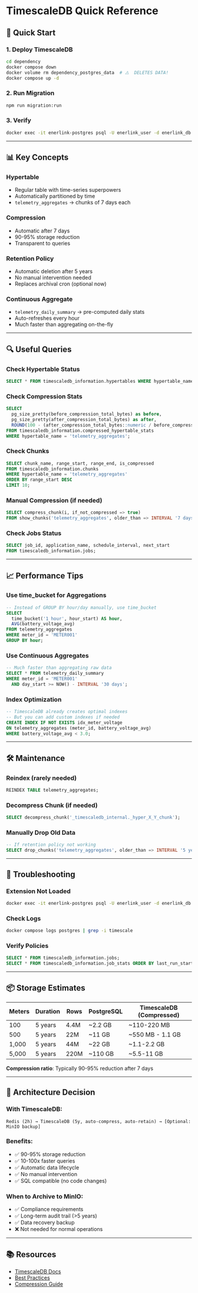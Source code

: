 # TimescaleDB Quick Reference

## 🚀 Quick Start

### 1. Deploy TimescaleDB

```bash
cd dependency
docker compose down
docker volume rm dependency_postgres_data  # ⚠️  DELETES DATA!
docker compose up -d
```

### 2. Run Migration

```bash
npm run migration:run
```

### 3. Verify

```bash
docker exec -it enerlink-postgres psql -U enerlink_user -d enerlink_db -c "SELECT extversion FROM pg_extension WHERE extname = 'timescaledb';"
```

---

## 📊 Key Concepts

### Hypertable

- Regular table with time-series superpowers
- Automatically partitioned by time
- `telemetry_aggregates` → chunks of 7 days each

### Compression

- Automatic after 7 days
- 90-95% storage reduction
- Transparent to queries

### Retention Policy

- Automatic deletion after 5 years
- No manual intervention needed
- Replaces archival cron (optional now)

### Continuous Aggregate

- `telemetry_daily_summary` → pre-computed daily stats
- Auto-refreshes every hour
- Much faster than aggregating on-the-fly

---

## 🔍 Useful Queries

### Check Hypertable Status

```sql
SELECT * FROM timescaledb_information.hypertables WHERE hypertable_name = 'telemetry_aggregates';
```

### Check Compression Stats

```sql
SELECT
  pg_size_pretty(before_compression_total_bytes) as before,
  pg_size_pretty(after_compression_total_bytes) as after,
  ROUND(100 - (after_compression_total_bytes::numeric / before_compression_total_bytes::numeric * 100), 2) as compression_ratio
FROM timescaledb_information.compressed_hypertable_stats
WHERE hypertable_name = 'telemetry_aggregates';
```

### Check Chunks

```sql
SELECT chunk_name, range_start, range_end, is_compressed
FROM timescaledb_information.chunks
WHERE hypertable_name = 'telemetry_aggregates'
ORDER BY range_start DESC
LIMIT 10;
```

### Manual Compression (if needed)

```sql
SELECT compress_chunk(i, if_not_compressed => true)
FROM show_chunks('telemetry_aggregates', older_than => INTERVAL '7 days') i;
```

### Check Jobs Status

```sql
SELECT job_id, application_name, schedule_interval, next_start
FROM timescaledb_information.jobs;
```

---

## 📈 Performance Tips

### Use time_bucket for Aggregations

```sql
-- Instead of GROUP BY hour/day manually, use time_bucket
SELECT
  time_bucket('1 hour', hour_start) AS hour,
  AVG(battery_voltage_avg)
FROM telemetry_aggregates
WHERE meter_id = 'METER001'
GROUP BY hour;
```

### Use Continuous Aggregates

```sql
-- Much faster than aggregating raw data
SELECT * FROM telemetry_daily_summary
WHERE meter_id = 'METER001'
  AND day_start >= NOW() - INTERVAL '30 days';
```

### Index Optimization

```sql
-- TimescaleDB already creates optimal indexes
-- But you can add custom indexes if needed
CREATE INDEX IF NOT EXISTS idx_meter_voltage
ON telemetry_aggregates (meter_id, battery_voltage_avg)
WHERE battery_voltage_avg < 3.0;
```

---

## 🛠️ Maintenance

### Reindex (rarely needed)

```sql
REINDEX TABLE telemetry_aggregates;
```

### Decompress Chunk (if needed)

```sql
SELECT decompress_chunk('_timescaledb_internal._hyper_X_Y_chunk');
```

### Manually Drop Old Data

```sql
-- If retention policy not working
SELECT drop_chunks('telemetry_aggregates', older_than => INTERVAL '5 years');
```

---

## 🔧 Troubleshooting

### Extension Not Loaded

```bash
docker exec -it enerlink-postgres psql -U enerlink_user -d enerlink_db -c "CREATE EXTENSION IF NOT EXISTS timescaledb;"
```

### Check Logs

```bash
docker compose logs postgres | grep -i timescale
```

### Verify Policies

```sql
SELECT * FROM timescaledb_information.jobs;
SELECT * FROM timescaledb_information.job_stats ORDER BY last_run_started_at DESC;
```

---

## 📦 Storage Estimates

| Meters | Duration | Rows | PostgreSQL | TimescaleDB (Compressed) |
| ------ | -------- | ---- | ---------- | ------------------------ |
| 100    | 5 years  | 4.4M | ~2.2 GB    | ~110-220 MB              |
| 500    | 5 years  | 22M  | ~11 GB     | ~550 MB - 1.1 GB         |
| 1,000  | 5 years  | 44M  | ~22 GB     | ~1.1-2.2 GB              |
| 5,000  | 5 years  | 220M | ~110 GB    | ~5.5-11 GB               |

**Compression ratio**: Typically 90-95% reduction after 7 days

---

## 🎯 Architecture Decision

### With TimescaleDB:

```
Redis (2h) → TimescaleDB (5y, auto-compress, auto-retain) → [Optional: MinIO backup]
```

### Benefits:

- ✅ 90-95% storage reduction
- ✅ 10-100x faster queries
- ✅ Automatic data lifecycle
- ✅ No manual intervention
- ✅ SQL compatible (no code changes)

### When to Archive to MinIO:

- ✅ Compliance requirements
- ✅ Long-term audit trail (>5 years)
- ✅ Data recovery backup
- ❌ Not needed for normal operations

---

## 📚 Resources

- [TimescaleDB Docs](https://docs.timescale.com/)
- [Best Practices](https://docs.timescale.com/use-timescale/latest/schema-management/best-practices/)
- [Compression Guide](https://docs.timescale.com/use-timescale/latest/compression/)
